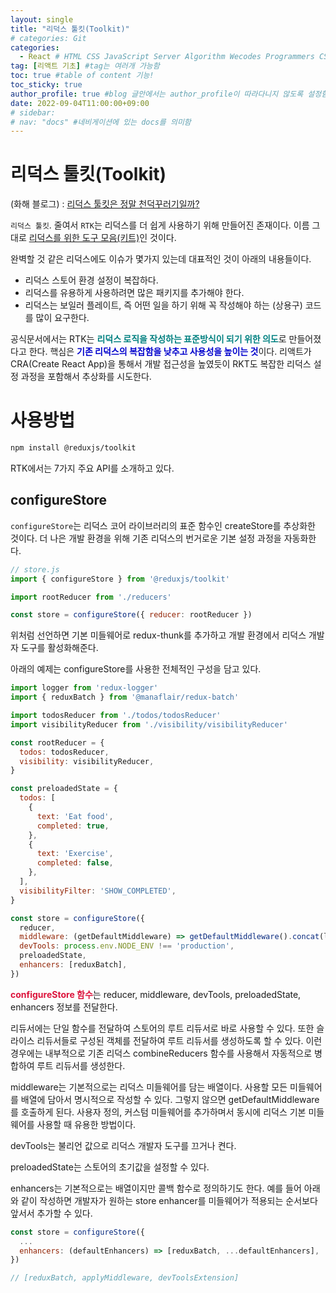 ```yaml
---
layout: single
title: "리덕스 툴킷(Toolkit)"
# categories: Git
categories:
  - React # HTML CSS JavaScript Server Algorithm Wecodes Programmers CS Github Blog
tag: [리액트 기초] #tag는 여러개 가능함
toc: true #table of content 기능!
toc_sticky: true
author_profile: true #blog 글안에서는 author_profile이 따라다니지 않도록 설정함
date: 2022-09-04T11:00:00+09:00
# sidebar:
# nav: "docs" #네비게이션에 있는 docs를 의미함
---
```

<style>
.crimson {
  color: crimson;
  font-weight: bold;
}

.mediumblue {
  color: mediumblue;
  font-weight: bold;
}

.teal {
  color: teal;
  font-weight: bold;
}

.forestgreen {
  color: foresgreen;
  font-weight: bold;
}
</style>

# 리덕스 툴킷(Toolkit)
(화해 블로그) : [리덕스 툴킷은 정말 천덕꾸러기일까?](http://blog.hwahae.co.kr/all/tech/tech-tech/6946/)

`리덕스 툴킷`. 줄여서 `RTK`는 리덕스를 더 쉽게 사용하기 위해 만들어진 존재이다. 이름 그대로 <u>리덕스를 위한 도구 모음(키트)</u>인 것이다.

완벽할 것 같은 리덕스에도 이슈가 몇가지 있는데 대표적인 것이 아래의 내용들이다.
- 리덕스 스토어 환경 설정이 복잡하다.
- 리덕스를 유용하게 사용하려면 많은 패키지를 추가해야 한다.
- 리덕스는 보일러 플레이트, 즉 어떤 일을 하기 위해 꼭 작성해야 하는 (상용구) 코드를 많이 요구한다.

공식문서에서는 RTK는 <span class="teal">리덕스 로직을 작성하는 표준방식이 되기 위한 의도</span>로 만들어졌다고 한다. 핵심은 <span class="mediumblue">기존 리덕스의 복잡함을 낮추고 사용성을 높이는 것</span>이다. 리액트가 CRA(Create React App)을 통해서 개발 접근성을 높였듯이 RKT도 복잡한 리덕스 설정 과정을 포함해서 추상화를 시도한다.

# 사용방법
```bash
npm install @reduxjs/toolkit
```


RTK에서는 7가지 주요 API를 소개하고 있다.

## configureStore
`configureStore`는 리덕스 코어 라이브러리의 표준 함수인 createStore를 추상화한 것이다. 더 나은 개발 환경을 위해 기존 리덕스의 번거로운 기본 설정 과정을 자동화한다.

```jsx
// store.js
import { configureStore } from '@reduxjs/toolkit'

import rootReducer from './reducers'

const store = configureStore({ reducer: rootReducer })
```

위처럼 선언하면 기본 미들웨어로 redux-thunk를 추가하고 개발 환경에서 리덕스 개발자 도구를 활성화해준다.

아래의 예제는 configureStore를 사용한 전체적인 구성을 담고 있다.

```jsx
import logger from 'redux-logger'
import { reduxBatch } from '@manaflair/redux-batch'

import todosReducer from './todos/todosReducer'
import visibilityReducer from './visibility/visibilityReducer'

const rootReducer = {
  todos: todosReducer,
  visibility: visibilityReducer,
}

const preloadedState = {
  todos: [
    {
      text: 'Eat food',
      completed: true,
    },
    {
      text: 'Exercise',
      completed: false,
    },
  ],
  visibilityFilter: 'SHOW_COMPLETED',
}

const store = configureStore({
  reducer,
  middleware: (getDefaultMiddleware) => getDefaultMiddleware().concat(logger),
  devTools: process.env.NODE_ENV !== 'production',
  preloadedState,
  enhancers: [reduxBatch],
})
```

<span class="crimson">configureStore 함수</span>는 reducer, middleware, devTools, preloadedState, enhancers 정보를 전달한다. 

리듀서에는 단일 함수를 전달하여 스토어의 루트 리듀서로 바로 사용할 수 있다. 또한 슬라이스 리듀서들로 구성된 객체를 전달하여 루트 리듀서를 생성하도록 할 수 있다. 이런 경우에는 내부적으로 기존 리덕스 combineReducers 함수를 사용해서 자동적으로 병합하여 루트 리듀서를 생성한다.

middleware는 기본적으로는 리덕스 미들웨어를 담는 배열이다. 사용할 모든 미들웨어를 배열에 담아서 명시적으로 작성할 수 있다. 그렇지 않으면 getDefaultMiddleware를 호출하게 된다. 사용자 정의, 커스텀 미들웨어를 추가하며서 동시에 리덕스 기본 미들웨어를 사용할 때 유용한 방법이다.

devTools는 불리언 값으로 리덕스 개발자 도구를 끄거나 켠다.

preloadedState는 스토어의 초기값을 설정할 수 있다.

enhancers는 기본적으로는 배열이지만 콜백 함수로 정의하기도 한다. 예를 들어 아래와 같이 작성하면 개발자가 원하는 store enhancer를 미들웨어가 적용되는 순서보다 앞서서 추가할 수 있다.

```jsx
const store = configureStore({
  ...
  enhancers: (defaultEnhancers) => [reduxBatch, ...defaultEnhancers],
})

// [reduxBatch, applyMiddleware, devToolsExtension]
```




<!-- ① ② ③ ④ ⑤ ⑥ ⑦ ⑧ ⑨-->

<!-- ### 2. Link 넣기

```

유형 1: (설명어를 입력) : [gunhee's coding blog](https://gunhee-jeong.github.io/)
유형 2: (URL 자동연결) : <https://gunhee-jeong.github.io/>
유형 3: (동일 파일 내 '문단으로 이동') : [1. Header로 이동](###-1-header)

```

유형 1: (설명어를 입력) : [gunhee's coding blog](https://gunhee-jeong.github.io/)
유형 2: (URL 자동연결) : <https://gunhee-jeong.github.io/>
유형 3: (동일 파일 내 '문단으로 이동') : [1. Header로 이동](#1-header)
유형 3의 방법

1. 특수문자를 제거
2. 스페이스는 -로 바꾸고
3. 대문자는 소문자로!
   그래서 ### 1. Header -> #1-header

## Link: [google][https://www.google.com/]

### 3. 수평선

```

---

```

---

### 4. 라인 바꾸기

```

스페이스바를 2번 눌러주면 다음칸으로
이동할 수 있어요!

```

---

스페이스바를 2번 눌러주면
다음칸으로 이동할 수 있어요!

### 5. list 만들기

```

1. 1번
2. 2번
3. 3번

- 순서없는 list
  - 순서없는 list
    - 순서없는 list

```

1. 1번
2. 2번
3. 3번

- 순서없는 list
  - 순서없는 list
    - 순서없는 list

---

### 6. font 관련

```

**진하게** -> 볼드
_기울여서_ -> 이탤릭체
~~취소선~~ -> 취소선

<ul>밑줄넣기</ul> -> 밑줄
<span style="color:red">빨간 글씨</span> -> 글자색
이것이 `인라인` 입니다 -> 인라인 코드
```

**진하게** -> 볼드
_기울여서_ -> 이탤릭체
~~취소선~~ -> 취소선
<u>밑줄넣기</u> -> 밑줄
<span style="color:red">빨간 글씨</span>
이것이 `인라인` 입니다 -> 인라인 코드

---

### 7. 인용구문

```
> coding
>
> > JavaScript
> >
> > > 내가 프짱!
```

> coding
>
> > JavaScript
> >
> > > 내가 프짱!

---

### 8. 이미지 삽입

```
유형1: ('사이즈를 조절' -> HTML 태그 사용) : <img src="https://gunhee-jeong.github.io/assets/images/blogLogo.png" width="300" height="200">
유형2: (이미지 삽입 후 -> 링크 걸기)
[![이미지](https://gunhee-jeong.github.io/assets/images/blogLogo/blogLogo.png)](https://gunhee-jeong.github.io/)
```

유형1: ('사이즈를 조절' -> HTML 태그 사용) : <img src="https://gunhee-jeong.github.io/assets/images/blogLogo.png" width="300" height="200">
유형2: (이미지 삽입 후 -> 링크 걸기)
[![이미지](https://gunhee-jeong.github.io/assets/images/blogLogo.png)](https://gunhee-jeong.github.io/)

### 9. 표 만들기

```
||국어|영어|
| :--- | ---: | :--: |
|건희 | 100점 | 100점
|철수 | 100점 | 100점
```

|      |  국어 | 영어  |
| :--- | ----: | :---: |
| 건희 | 100점 | 100점 |
| 철수 | 100점 | 100점 |

> - header를 넣고 싶은 경우 ---을 사용하고 :을 이용하여 정렬에 사용함!

### 10. 토글 만들기

```
<details>
<summary>여기를 누르세요</summary>
<div markdown="1">
숨겨진 내용
</div>
</details>
```

<details>
<summary>여기를 누르세요</summary>
<div markdown="1">
숨겨진 내용
</div>
</details> -->

